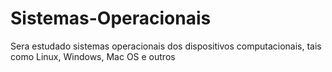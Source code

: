 # Sistemas-Operacionais

Sera estudado sistemas operacionais dos dispositivos computacionais, tais como Linux, Windows, Mac OS e outros
